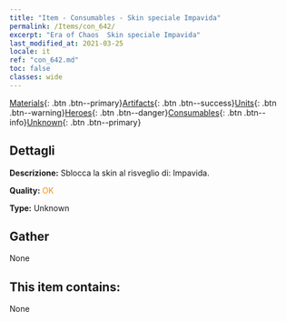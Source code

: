```yaml
---
title: "Item - Consumables - Skin speciale Impavida"
permalink: /Items/con_642/
excerpt: "Era of Chaos  Skin speciale Impavida"
last_modified_at: 2021-03-25
locale: it
ref: "con_642.md"
toc: false
classes: wide
---
```

 [Materials](/it/Items/){: .btn .btn--primary}[Artifacts](/it/Items/Artifacts/){: .btn .btn--success}[Units](/it/Items/Units/){: .btn .btn--warning}[Heroes](/it/Items/Heroes/){: .btn .btn--danger}[Consumables](/it/Items/Consumables/){: .btn .btn--info}[Unknown](/it/Items/Unknown/){: .btn .btn--primary}

## Dettagli
 **Descrizione:** Sblocca la skin al risveglio di: Impavida.

 **Quality:** <span style="color: #FF8C00">OK</span>

 **Type:** Unknown

## Gather

  None

## This item contains:

  None

